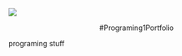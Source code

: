 ![](https://github.com/Akwardginger/Programing1Portfolio/blob/main/Images/banner.png)

<p align="center">
#Programing1Portfolio

programing stuff
